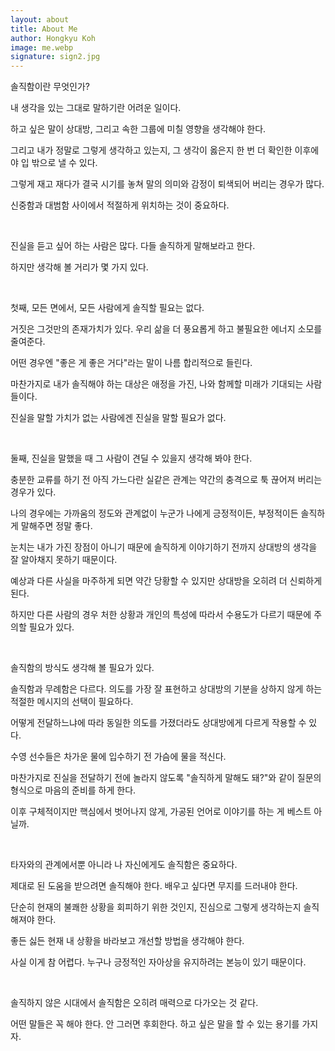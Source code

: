 ```yaml
---
layout: about
title: About Me
author: Hongkyu Koh
image: me.webp
signature: sign2.jpg
---
```


솔직함이란 무엇인가?







내 생각을 있는 그대로 말하기란 어려운 일이다.

하고 싶은 말이 상대방, 그리고 속한 그룹에 미칠 영향을 생각해야 한다.

그리고 내가 정말로 그렇게 생각하고 있는지, 그 생각이 옳은지 한 번 더 확인한 이후에야 입 밖으로 낼 수 있다.

그렇게 재고 재다가 결국 시기를 놓쳐 말의 의미와 감정이 퇴색되어 버리는 경우가 많다.

신중함과 대범함 사이에서 적절하게 위치하는 것이 중요하다.

​

진실을 듣고 싶어 하는 사람은 많다. 다들 솔직하게 말해보라고 한다. 

하지만 생각해 볼 거리가 몇 가지 있다.

​

첫째, 모든 면에서, 모든 사람에게 솔직할 필요는 없다. 

거짓은 그것만의 존재가치가 있다. 우리 삶을 더 풍요롭게 하고 불필요한 에너지 소모를 줄여준다. 

어떤 경우엔 "좋은 게 좋은 거다"라는 말이 나름 합리적으로 들린다.

마찬가지로 내가 솔직해야 하는 대상은 애정을 가진, 나와 함께할 미래가 기대되는 사람들이다.

진실을 말할 가치가 없는 사람에겐 진실을 말할 필요가 없다.

​

둘째, 진실을 말했을 때 그 사람이 견딜 수 있을지 생각해 봐야 한다.

충분한 교류를 하기 전 아직 가느다란 실같은 관계는 약간의 충격으로 툭 끊어져 버리는 경우가 있다.

나의 경우에는 가까움의 정도와 관계없이 누군가 나에게 긍정적이든, 부정적이든 솔직하게 말해주면 정말 좋다.

눈치는 내가 가진 장점이 아니기 때문에 솔직하게 이야기하기 전까지 상대방의 생각을 잘 알아채지 못하기 때문이다.

예상과 다른 사실을 마주하게 되면 약간 당황할 수 있지만 상대방을 오히려 더 신뢰하게 된다.

하지만 다른 사람의 경우 처한 상황과 개인의 특성에 따라서 수용도가 다르기 때문에 주의할 필요가 있다.

​

솔직함의 방식도 생각해 볼 필요가 있다.

솔직함과 무례함은 다르다. 의도를 가장 잘 표현하고 상대방의 기분을 상하지 않게 하는 적절한 메시지의 선택이 필요하다.

어떻게 전달하느냐에 따라 동일한 의도를 가졌더라도 상대방에게 다르게 작용할 수 있다.

수영 선수들은 차가운 물에 입수하기 전 가슴에 물을 적신다.

마찬가지로 진실을 전달하기 전에 놀라지 않도록 "솔직하게 말해도 돼?"와 같이 질문의 형식으로 마음의 준비를 하게 한다.

이후 구체적이지만 핵심에서 벗어나지 않게, 가공된 언어로 이야기를 하는 게 베스트 아닐까.

​

타자와의 관계에서뿐 아니라 나 자신에게도 솔직함은 중요하다.

제대로 된 도움을 받으려면 솔직해야 한다. 배우고 싶다면 무지를 드러내야 한다.

단순히 현재의 불쾌한 상황을 회피하기 위한 것인지, 진심으로 그렇게 생각하는지 솔직해져야 한다.

좋든 싫든 현재 내 상황을 바라보고 개선할 방법을 생각해야 한다.

사실 이게 참 어렵다. 누구나 긍정적인 자아상을 유지하려는 본능이 있기 때문이다.

​

솔직하지 않은 시대에서 솔직함은 오히려 매력으로 다가오는 것 같다.

어떤 말들은 꼭 해야 한다. 안 그러면 후회한다. 하고 싶은 말을 할 수 있는 용기를 가지자.